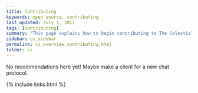 ```yaml
---
title: Contributing
keywords: open source, contributing
last_updated: July 1, 2017
tags: [contributing]
summary: "This page explains how to begin contributing to The Celestial Stats Project."
sidebar: cs_sidebar
permalink: cs_overview_contributing.html
folder: cs
---
```


No recommendations here yet! Maybe make a client for a new chat protocol.

{% include links.html %}
